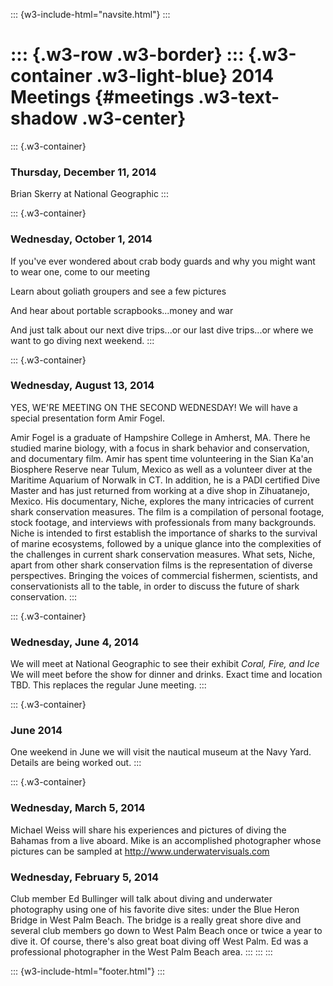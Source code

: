 ::: {w3-include-html="navsite.html"}
:::

::: {.w3-row .w3-border}
::: {.w3-container .w3-light-blue}
2014 Meetings {#meetings .w3-text-shadow .w3-center}
=============

::: {.w3-container}
### Thursday, December 11, 2014

Brian Skerry at National Geographic
:::

::: {.w3-container}
### Wednesday, October 1, 2014

If you\'ve ever wondered about crab body guards and why you might want
to wear one, come to our meeting

Learn about goliath groupers and see a few pictures

And hear about portable scrapbooks\...money and war

And just talk about our next dive trips\...or our last dive trips\...or
where we want to go diving next weekend.
:::

::: {.w3-container}
### Wednesday, August 13, 2014

YES, WE\'RE MEETING ON THE SECOND WEDNESDAY! We will have a special
presentation form Amir Fogel.

Amir Fogel is a graduate of Hampshire College in Amherst, MA. There he
studied marine biology, with a focus in shark behavior and conservation,
and documentary film. Amir has spent time volunteering in the Sian
Ka\'an Biosphere Reserve near Tulum, Mexico as well as a volunteer diver
at the Maritime Aquarium of Norwalk in CT. In addition, he is a PADI
certified Dive Master and has just returned from working at a dive shop
in Zihuatanejo, Mexico. His documentary, Niche, explores the many
intricacies of current shark conservation measures. The film is a
compilation of personal footage, stock footage, and interviews with
professionals from many backgrounds. Niche is intended to first
establish the importance of sharks to the survival of marine ecosystems,
followed by a unique glance into the complexities of the challenges in
current shark conservation measures. What sets, Niche, apart from other
shark conservation films is the representation of diverse perspectives.
Bringing the voices of commercial fishermen, scientists, and
conservationists all to the table, in order to discuss the future of
shark conservation.
:::

::: {.w3-container}
### Wednesday, June 4, 2014

We will meet at National Geographic to see their exhibit *Coral, Fire,
and Ice* We will meet before the show for dinner and drinks. Exact time
and location TBD. This replaces the regular June meeting.
:::

::: {.w3-container}
### June 2014

One weekend in June we will visit the nautical museum at the Navy Yard.
Details are being worked out.
:::

::: {.w3-container}
### Wednesday, March 5, 2014

Michael Weiss will share his experiences and pictures of diving the
Bahamas from a live aboard. Mike is an accomplished photographer whose
pictures can be sampled at <http://www.underwatervisuals.com>

### Wednesday, February 5, 2014

Club member Ed Bullinger will talk about diving and underwater
photography using one of his favorite dive sites: under the Blue Heron
Bridge in West Palm Beach. The bridge is a really great shore dive and
several club members go down to West Palm Beach once or twice a year to
dive it. Of course, there\'s also great boat diving off West Palm. Ed
was a professional photographer in the West Palm Beach area.
:::
:::
:::

::: {w3-include-html="footer.html"}
:::
